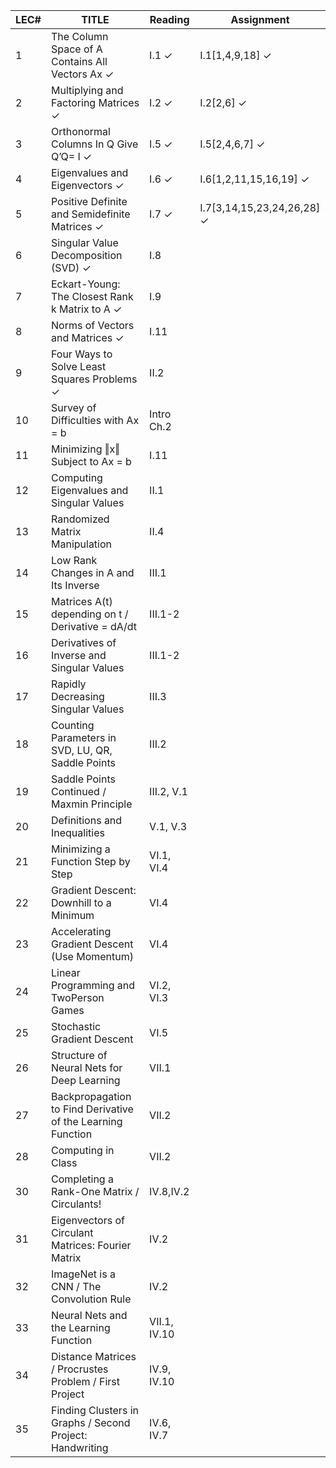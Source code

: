 | LEC# | TITLE                                                       | Reading      | Assignment                 |
| ---- | ----------------------------------------------------------- | ------------ | -------------------------- |
| 1    | The Column Space of A Contains All Vectors Ax ✓             | I.1 ✓        | I.1[1,4,9,18] ✓            |
| 2    | Multiplying and Factoring Matrices ✓                        | I.2 ✓        | I.2[2,6] ✓                 |
| 3    | Orthonormal Columns In Q Give Q’Q= I ✓                      | I.5 ✓        | I.5[2,4,6,7] ✓             |
| 4    | Eigenvalues and Eigenvectors ✓                              | I.6 ✓        | I.6[1,2,11,15,16,19] ✓     |
| 5    | Positive Definite and Semidefinite Matrices ✓               | I.7 ✓        | I.7[3,14,15,23,24,26,28] ✓ |
| 6    | Singular Value Decomposition (SVD) ✓                        | I.8          |                            |
| 7    | Eckart-Young: The Closest Rank k Matrix to A ✓              | I.9          |                            |
| 8    | Norms of Vectors and Matrices ✓                             | I.11         |                            |
| 9    | Four Ways to Solve Least Squares Problems ✓                 | II.2         |                            |
| 10   | Survey of Difficulties with Ax = b                          | Intro Ch.2   |                            |
| 11   | Minimizing ‖x‖ Subject to Ax = b                            | I.11         |                            |
| 12   | Computing Eigenvalues and Singular Values                   | II.1         |                            |
| 13   | Randomized Matrix Manipulation                              | II.4         |                            |
| 14   | Low Rank Changes in A and Its Inverse                       | III.1        |                            |
| 15   | Matrices A(t) depending on t / Derivative = dA/dt           | III.1-2      |                            |
| 16   | Derivatives of Inverse and Singular Values                  | III.1-2      |                            |
| 17   | Rapidly Decreasing Singular Values                          | III.3        |                            |
| 18   | Counting Parameters in SVD, LU, QR, Saddle Points           | III.2        |                            |
| 19   | Saddle Points Continued / Maxmin Principle                  | III.2, V.1   |                            |
| 20   | Definitions and Inequalities                                | V.1, V.3     |                            |
| 21   | Minimizing a Function Step by Step                          | VI.1, VI.4   |                            |
| 22   | Gradient Descent: Downhill to a Minimum                     | VI.4         |                            |
| 23   | Accelerating Gradient Descent (Use Momentum)                | VI.4         |                            |
| 24   | Linear Programming and TwoPerson Games                      | VI.2, VI.3   |                            |
| 25   | Stochastic Gradient Descent                                 | VI.5         |                            |
| 26   | Structure of Neural Nets for Deep Learning                  | VII.1        |                            |
| 27   | Backpropagation to Find Derivative of the Learning Function | VII.2        |                            |
| 28   | Computing in Class                                          | VII.2        |                            |
| 30   | Completing a Rank-One Matrix / Circulants!                  | IV.8,IV.2    |                            |
| 31   | Eigenvectors of Circulant Matrices: Fourier Matrix          | IV.2         |                            |
| 32   | ImageNet is a CNN / The Convolution Rule                    | IV.2         |                            |
| 33   | Neural Nets and the Learning Function                       | VII.1, IV.10 |                            |
| 34   | Distance Matrices / Procrustes Problem / First Project      | IV.9, IV.10  |                            |
| 35   | Finding Clusters in Graphs / Second Project: Handwriting    | IV.6, IV.7   |                            |